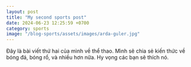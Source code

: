 ```yaml
---
layout: post
title: "My second sports post"
date: 2024-06-23 12:25:59 +0700
category: sports
image: "/blog-sports/assets/images/arda-guler.jpg"
---
```


Đây là bài viết thứ hai của mình về thể thao. Mình sẽ chia sẻ kiến thức về bóng đá, bóng rổ, và nhiều hơn nữa. Hy vọng các bạn sẽ thích nó.
